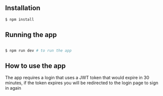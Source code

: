 ## Installation

```bash
$ npm install

```

## Running the app

```bash

$ npm run dev # to run the app
```

## How to use the app

The app requires a login that uses a JWT token that would expire in 30 minutes, if the token expires you will be redirected to the login page to sign in again
